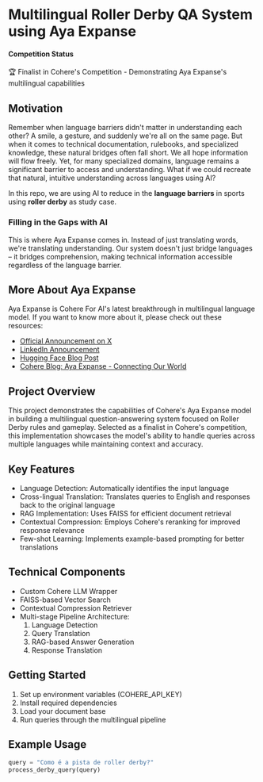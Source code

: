 # Multilingual Roller Derby QA System using Aya Expanse

#### Competition Status
🏆 Finalist in Cohere's Competition - Demonstrating Aya Expanse's multilingual capabilities


## Motivation

Remember when language barriers didn't matter in understanding each other? A smile, a gesture, and suddenly we're all on the same page. But when it comes to technical documentation, rulebooks, and specialized knowledge, these natural bridges often fall short. We all hope information will flow freely. Yet, for many specialized domains, language remains a significant barrier to access and understanding. What if we could recreate that natural, intuitive understanding across languages using AI? 

In this repo, we are using AI to reduce in the **language barriers** in sports using **roller derby** as study case.

### Filling in the Gaps with AI
This is where Aya Expanse comes in. Instead of just translating words, we're translating understanding. Our system doesn't just bridge languages – it bridges comprehension, making technical information accessible regardless of the language barrier.

## More About Aya Expanse

Aya Expanse is Cohere For AI's latest breakthrough in multilingual language model. If you want to know more about it, please check out these resources:

* [Official Announcement on X](https://x.com/CohereForAI/status/1849435983449587796)
* [LinkedIn Announcement](https://www.linkedin.com/posts/cohere-for-ai_today-we-introduce-aya-expanse-an-open-weights-activity-7255201464317366274-YRbC)
* [Hugging Face Blog Post](https://huggingface.co/blog/aya-expanse)
* [Cohere Blog: Aya Expanse - Connecting Our World](https://cohere.com/blog/aya-expanse-connecting-our-world)

## Project Overview
This project demonstrates the capabilities of Cohere's Aya Expanse model in building a multilingual question-answering system focused on Roller Derby rules and gameplay. Selected as a finalist in Cohere's competition, this implementation showcases the model's ability to handle queries across multiple languages while maintaining context and accuracy.

## Key Features
- Language Detection: Automatically identifies the input language
- Cross-lingual Translation: Translates queries to English and responses back to the original language
- RAG Implementation: Uses FAISS for efficient document retrieval
- Contextual Compression: Employs Cohere's reranking for improved response relevance
- Few-shot Learning: Implements example-based prompting for better translations

## Technical Components
- Custom Cohere LLM Wrapper
- FAISS-based Vector Search
- Contextual Compression Retriever
- Multi-stage Pipeline Architecture:
  1. Language Detection
  2. Query Translation
  3. RAG-based Answer Generation
  4. Response Translation

## Getting Started
1. Set up environment variables (COHERE_API_KEY)
2. Install required dependencies
3. Load your document base
4. Run queries through the multilingual pipeline

## Example Usage
```python
query = "Como é a pista de roller derby?"
process_derby_query(query)
```
